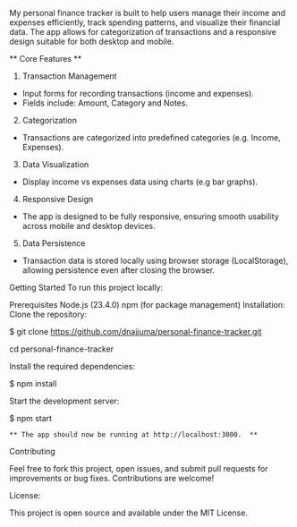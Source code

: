 My personal finance tracker is built to help users manage their income and expenses efficiently, track spending patterns, and visualize their financial data. The app allows for categorization of transactions and a responsive design suitable for both desktop and mobile.


 ** Core Features **

1. Transaction Management
- Input forms for recording transactions (income and expenses).
- Fields include: Amount, Category and Notes.

2. Categorization
- Transactions are categorized into predefined categories (e.g. Income, Expenses).

3. Data Visualization
- Display income vs expenses data using charts (e.g bar graphs).

4. Responsive Design
- The app is designed to be fully responsive, ensuring smooth usability across mobile and desktop devices.

5. Data Persistence 
- Transaction data is stored locally using browser storage (LocalStorage), allowing persistence even after closing the browser.


Getting Started
To run this project locally:

Prerequisites
Node.js (23.4.0)
npm (for package management)
Installation: Clone the repository:

$ git clone https://github.com/dnajjuma/personal-finance-tracker.git

cd personal-finance-tracker

Install the required dependencies:

$ npm install

Start the development server:

$ npm start

    ** The app should now be running at http://localhost:3000.  **

Contributing

Feel free to fork this project, open issues, and submit pull requests for improvements or bug fixes. Contributions are welcome!

License: 

This project is open source and available under the MIT License.